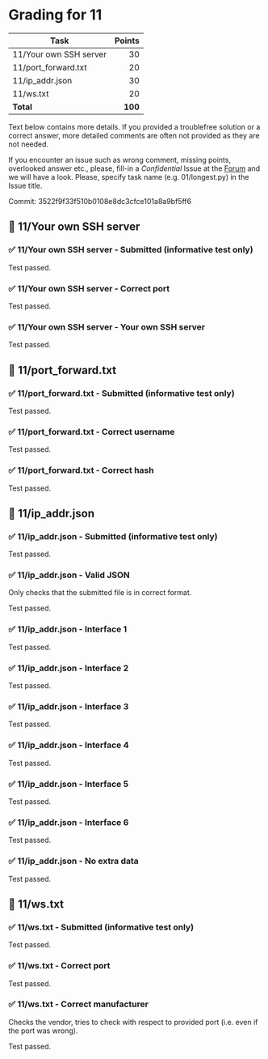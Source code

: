 # Grading for 11

| Task                                     |   Points |
| ---------------------------------------- | --------:|
| 11/Your own SSH server                   |       30 |
| 11/port_forward.txt                      |       20 |
| 11/ip_addr.json                          |       30 |
| 11/ws.txt                                |       20 |
| **Total**                                |  **100** |


Text below contains more details. If you provided a troublefree solution or
a correct answer, more detailed comments are often not provided as they are
not needed.

If you encounter an issue such as wrong comment, missing points, overlooked
answer etc., please, fill-in a _Confidential_ Issue at the
[Forum](https://gitlab.mff.cuni.cz/teaching/nswi177/2021-summer/common/forum/)
and we will have a look. Please, specify task name (e.g. 01/longest.py) in
the Issue title.

Commit: 3522f9f33f510b0108e8dc3cfce101a8a9bf5ff6


## 📘 11/Your own SSH server

### ✅ 11/Your own SSH server - Submitted (informative test only)

Test passed.

### ✅ 11/Your own SSH server - Correct port

Test passed.

### ✅ 11/Your own SSH server - Your own SSH server

Test passed.

## 📘 11/port_forward.txt

### ✅ 11/port_forward.txt - Submitted (informative test only)

Test passed.

### ✅ 11/port_forward.txt - Correct username

Test passed.

### ✅ 11/port_forward.txt - Correct hash

Test passed.

## 📘 11/ip_addr.json

### ✅ 11/ip_addr.json - Submitted (informative test only)

Test passed.

### ✅ 11/ip_addr.json - Valid JSON

Only checks that the submitted file is in correct format.

Test passed.

### ✅ 11/ip_addr.json - Interface 1

Test passed.

### ✅ 11/ip_addr.json - Interface 2

Test passed.

### ✅ 11/ip_addr.json - Interface 3

Test passed.

### ✅ 11/ip_addr.json - Interface 4

Test passed.

### ✅ 11/ip_addr.json - Interface 5

Test passed.

### ✅ 11/ip_addr.json - Interface 6

Test passed.

### ✅ 11/ip_addr.json - No extra data

Test passed.

## 📘 11/ws.txt

### ✅ 11/ws.txt - Submitted (informative test only)

Test passed.

### ✅ 11/ws.txt - Correct port

Test passed.

### ✅ 11/ws.txt - Correct manufacturer

Checks the vendor, tries to check with respect to provided port (i.e. even if the port was wrong).

Test passed.

